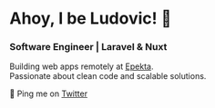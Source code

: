 # Ahoy, I be Ludovic! 🐆
### Software Engineer | Laravel & Nuxt  

Building web apps remotely at [Epekta](https://epekta.com).  
Passionate about clean code and scalable solutions.  

🏓 Ping me on [Twitter](https://twitter.com/LaravelJutsu)

